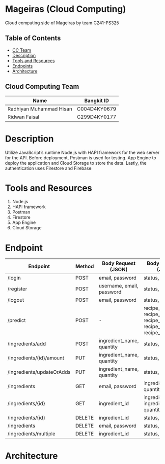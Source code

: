 # Mageiras (Cloud Computing)
Cloud computing side of Mageiras by team C241-PS325

## Table of Contents
- [CC Team](https://github.com/Mageiras-C241-PS325/cc-refrigerator-api#cloud-computing-team)
- [Description](https://github.com/Mageiras-C241-PS325/cc-refrigerator-api#description)
- [Tools and Resources](https://github.com/Mageiras-C241-PS325/cc-refrigerator-api#tools-and-resources)
- [Endpoints](https://github.com/Mageiras-C241-PS325/cc-refrigerator-api#endpoint)
- [Architecture](https://github.com/Mageiras-C241-PS325/cc-refrigerator-api#architecture)

## Cloud Computing Team
|  Name | Bangkit ID |
| ------------ | ------------ |
| Radhiyan Muhammad Hisan | C004D4KY0679 |
| Ridwan Faisal | C299D4KY0177 |

# Description
Utilize JavaScript’s runtime Node.js with HAPI framework for the web server for the API. Before deployment, Postman is used for testing. App Engine to deploy the application and Cloud Storage to store the data. Lastly, the authentication uses Firestore and Firebase

# Tools and Resources
1. Node.js
2. HAPI framework
3. Postman
4. Firestore
5. App Engine
6. Cloud Storage

# Endpoint
|  Endpoint | Method | Body Request (JSON) | Body Response (JSON) |
| ------------ | ------------ | ------------ | ------------ |
| /login | POST | email, password | status, message |
| /register | POST | username, email, password | status, message |
| /logout | POST | email, password | status, message |
| /predict | POST | - | recipe_name, recipe_ingredients, recipe_label, recipe_directions, recipe_genre |
| /ingredients/add | POST | ingredient_name, quantity | status, message |
| /ingredients/{id}/amount | PUT | ingredient_name, quantity | status, message |
| /ingredients/updateOrAdds | PUT | ingredient_name, quantity | status, message |
| /ingredients | GET | email, password | ingredient_name, quantity |
| /ingredients/{id} | GET | ingredient_id | ingredient_id, ingredient_name, quantity |
| /ingredients/{id} | DELETE | ingredient_id | status, message |
| /ingredients | DELETE | email, password | status, message |
| /ingredients/multiple | DELETE | ingredient_id | status, message |

# Architecture
![]()